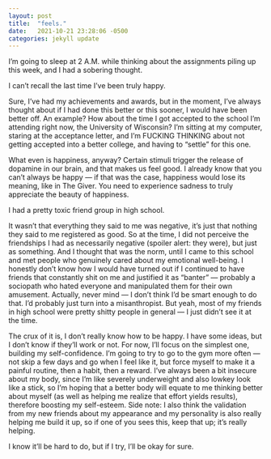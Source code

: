 ```yaml
---
layout: post
title:  "feels."
date:   2021-10-21 23:28:06 -0500
categories: jekyll update
---
```

I’m going to sleep at 2 A.M. while thinking about the assignments piling up this week, and I had a sobering thought.

I can’t recall the last time I’ve been truly happy.

Sure, I’ve had my achievements and awards, but in the moment, I’ve always thought about if I had done this better or this sooner, I would have been better off. An example? How about the time I got accepted to the school I’m attending right now, the University of Wisconsin? I’m sitting at my computer, staring at the acceptance letter, and I’m FUCKING THINKING about not getting accepted into a better college, and having to “settle” for this one.

What even is happiness, anyway? Certain stimuli trigger the release of dopamine in our brain, and that makes us feel good. I already know that you can’t always be happy — if that was the case, happiness would lose its meaning, like in The Giver. You need to experience sadness to truly appreciate the beauty of happiness.

I had a pretty toxic friend group in high school.

It wasn’t that everything they said to me was negative, it’s just that nothing they said to me registered as good. So at the time, I did not perceive the friendships I had as necessarily negative (spoiler alert: they were), but just as something. And I thought that was the norm, until I came to this school and met people who genuinely cared about my emotional well-being. I honestly don’t know how I would have turned out if I continued to have friends that constantly shit on me and justified it as “banter” — probably a sociopath who hated everyone and manipulated them for their own amusement. Actually, never mind — I don’t think I’d be smart enough to do that. I’d probably just turn into a misanthropist. But yeah, most of my friends in high school were pretty shitty people in general — I just didn’t see it at the time.

The crux of it is, I don’t really know how to be happy. I have some ideas, but I don’t know if they’ll work or not. For now, I’ll focus on the simplest one, building my self-confidence. I’m going to try to go to the gym more often — not skip a few days and go when I feel like it, but force myself to make it a painful routine, then a habit, then a reward. I’ve always been a bit insecure about my body, since I’m like severely underweight and also lowkey look like a stick, so I’m hoping that a better body will equate to me thinking better about myself (as well as helping me realize that effort yields results), therefore boosting my self-esteem. Side note: I also think the validation from my new friends about my appearance and my personality is also really helping me build it up, so if one of you sees this, keep that up; it’s really helping.

I know it’ll be hard to do, but if I try, I’ll be okay for sure.

